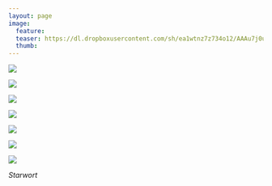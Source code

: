 ```yaml
---
layout: page
image:
  feature:
  teaser: https://dl.dropboxusercontent.com/sh/ea1wtnz7z734o12/AAAu7j0un2GeldXzD62pg1x7a/luontokuvat/kes%C3%A4/4/DS21683-245px.jpg
  thumb:
---
```


[![](https://dl.dropboxusercontent.com/sh/ea1wtnz7z734o12/AABeXKX8g-9mJI1OpuqblG2Sa/luontokuvat/kes%C3%A4/4/DS21651-800px.jpg)](https://dl.dropboxusercontent.com/sh/ea1wtnz7z734o12/AADCcyB8-WtYj2mzwJ7MKENNa/luontokuvat/kes%C3%A4/4/DS21651.jpg)

[![](https://dl.dropboxusercontent.com/sh/ea1wtnz7z734o12/AADkg5e3ufci9-wkIXNb-Hk8a/luontokuvat/kes%C3%A4/4/DS21653-800px.jpg)](https://dl.dropboxusercontent.com/sh/ea1wtnz7z734o12/AAAonPfe7PAF9JgZdvTV3p8ma/luontokuvat/kes%C3%A4/4/DS21653.jpg)

[![](https://dl.dropboxusercontent.com/sh/ea1wtnz7z734o12/AAAlJO7ZWrQ8ZNw130kpmyIqa/luontokuvat/kes%C3%A4/4/DS21660-800px.jpg)](https://dl.dropboxusercontent.com/sh/ea1wtnz7z734o12/AACuS8-nRkAmY9ODjNPD-8_ea/luontokuvat/kes%C3%A4/4/DS21660.jpg)

[![](https://dl.dropboxusercontent.com/sh/ea1wtnz7z734o12/AACVT-c3SzQNH3IpmS0yKkBna/luontokuvat/kes%C3%A4/4/DS21662-800px.jpg)](https://dl.dropboxusercontent.com/sh/ea1wtnz7z734o12/AABu9pgQGRNsB04QwR9f-um0a/luontokuvat/kes%C3%A4/4/DS21662.jpg)

[![](https://dl.dropboxusercontent.com/sh/ea1wtnz7z734o12/AABO4fJh8ijfZFFblUurcG1wa/luontokuvat/kes%C3%A4/4/DS21683-800px.jpg)](https://dl.dropboxusercontent.com/sh/ea1wtnz7z734o12/AAA0qqllSAfxCeeZ6NeppnZSa/luontokuvat/kes%C3%A4/4/DS21683.jpg)

[![](https://dl.dropboxusercontent.com/sh/ea1wtnz7z734o12/AADgRGRywwcN4Nn0VikizWpaa/luontokuvat/kes%C3%A4/4/DS21684-800px.jpg)](https://dl.dropboxusercontent.com/sh/ea1wtnz7z734o12/AABtHckGwB5DYkN9OOI1KakUa/luontokuvat/kes%C3%A4/4/DS21684.jpg)

[![](https://dl.dropboxusercontent.com/sh/ea1wtnz7z734o12/AACpd3liVDfGnONQz8ja7nERa/luontokuvat/kes%C3%A4/4/DS21685-800px.jpg)](https://dl.dropboxusercontent.com/sh/ea1wtnz7z734o12/AABywmrIwS5uUeBr2NdW_1lga/luontokuvat/kes%C3%A4/4/DS21685.jpg)

*Starwort*

